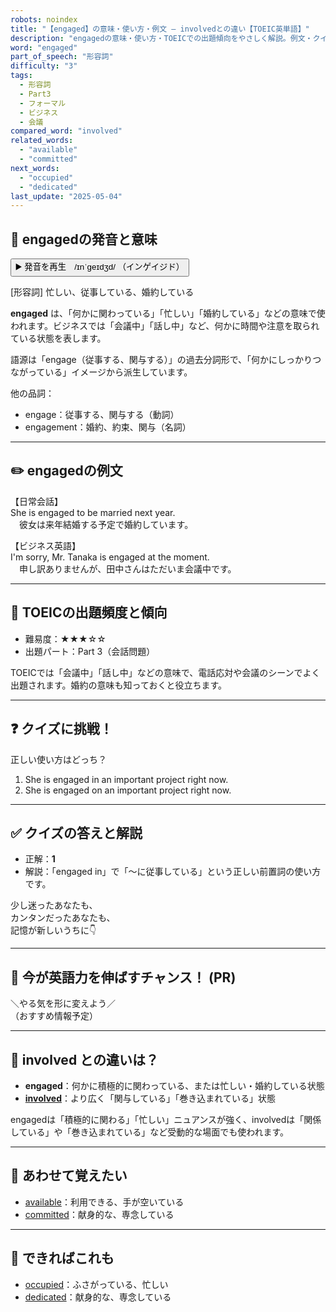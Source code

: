 ```yaml
---
robots: noindex
title: "【engaged】の意味・使い方・例文 ― involvedとの違い【TOEIC英単語】"
description: "engagedの意味・使い方・TOEICでの出題傾向をやさしく解説。例文・クイズ付きでinvolvedとの違いもわかりやすく学べます。"
word: "engaged"
part_of_speech: "形容詞"
difficulty: "3"
tags:
  - 形容詞
  - Part3
  - フォーマル
  - ビジネス
  - 会議
compared_word: "involved"
related_words:
  - "available"
  - "committed"
next_words:
  - "occupied"
  - "dedicated"
last_update: "2025-05-04"
---
```


## 🔰 engagedの発音と意味

<button class="play-audio" onclick="playTTS('engaged')">
  <span class="play-audio-main">
    ▶️ 発音を再生　/ɪnˈɡeɪdʒd/
  </span>
  <span class="play-audio-sub">
    （インゲイジド）
  </span>
</button>

[形容詞] 忙しい、従事している、婚約している

**engaged** は、「何かに関わっている」「忙しい」「婚約している」などの意味で使われます。ビジネスでは「会議中」「話し中」など、何かに時間や注意を取られている状態を表します。

語源は「engage（従事する、関与する）」の過去分詞形で、「何かにしっかりつながっている」イメージから派生しています。

他の品詞：  
- engage：従事する、関与する（動詞）
- engagement：婚約、約束、関与（名詞）

---

## ✏️ engagedの例文

【日常会話】  
She is engaged to be married next year.  
　彼女は来年結婚する予定で婚約しています。

【ビジネス英語】  
I'm sorry, Mr. Tanaka is engaged at the moment.  
　申し訳ありませんが、田中さんはただいま会議中です。

---

## 🎯 TOEICの出題頻度と傾向

- 難易度：★★★☆☆
- 出題パート：Part 3（会話問題）

TOEICでは「会議中」「話し中」などの意味で、電話応対や会議のシーンでよく出題されます。婚約の意味も知っておくと役立ちます。

---

## ❓ クイズに挑戦！

正しい使い方はどっち？

1. She is engaged in an important project right now.  
2. She is engaged on an important project right now.

---

## ✅ クイズの答えと解説

- 正解：**1**
- 解説：「engaged in」で「～に従事している」という正しい前置詞の使い方です。

少し迷ったあなたも、  
カンタンだったあなたも、  
記憶が新しいうちに👇️

---

## 🚀 今が英語力を伸ばすチャンス！ (PR)

<div class="info-center">
＼やる気を形に変えよう／<br>  
（おすすめ情報予定）
</div>

---

## 🤔  involved との違いは？

- **engaged**：何かに積極的に関わっている、または忙しい・婚約している状態
- **[involved](/word/involved)**：より広く「関与している」「巻き込まれている」状態

engagedは「積極的に関わる」「忙しい」ニュアンスが強く、involvedは「関係している」や「巻き込まれている」など受動的な場面でも使われます。

---

## 🧩 あわせて覚えたい

- [available](/word/available)：利用できる、手が空いている
- [committed](/word/committed)：献身的な、専念している

---

## 📖 できればこれも

- [occupied](/word/occupied)：ふさがっている、忙しい
- [dedicated](/word/dedicated)：献身的な、専念している

<!-- cvid: aid45_bid12 -->
